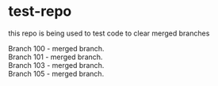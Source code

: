 # test-repo
this repo is being used to test code to clear merged branches

Branch 100 - merged branch.  
Branch 101 - merged branch.  
Branch 103 - merged branch.  
Branch 105 - merged branch.  
